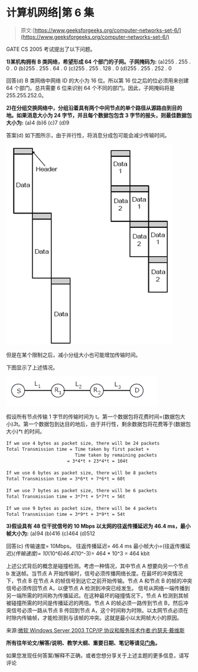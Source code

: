 # 计算机网络|第 6 集

> 原文:[https://www.geeksforgeeks.org/computer-networks-set-6/](https://www.geeksforgeeks.org/computer-networks-set-6/)

GATE CS 2005 考试提出了以下问题。

**1)某机构拥有 B 类网络，希望形成 64 个部门的子网。子网掩码为:**
(a)255 . 255 . 0 . 0
(b)255 . 255 . 64 . 0
(c)255 . 255 . 128 . 0
(d)255 . 255 . 252 . 0

回答(d)
B 类网络中网络 ID 的大小为 16 位。所以第 16 位之后的位必须用来创建 64 个部门。总共需要 6 位来识别 64 个不同的部门。因此，子网掩码将是 255.255.252.0。

**2)在分组交换网络中，分组沿着具有两个中间节点的单个路径从源路由到目的地。如果消息大小为 24 字节，并且每个数据包包含 3 字节的报头，则最佳数据包大小为:**
(a)4
(b)6
(c)7
(d)9

答案(d)
如下图所示，由于并行性，将消息分成包可能会减少传输时间。

[![](img/71006e7881a2829cc334341021781510.png "gate20051")](https://media.geeksforgeeks.org/wp-content/cdn-uploads/gate20051.png)

但是在某个限制之后，减小分组大小也可能增加传输时间。

下图显示了上述情况。

[![](img/bda6b285b9f7f5d03ab1ce9a98c70abc.png "GATE2005CN12")](https://media.geeksforgeeks.org/wp-content/cdn-uploads/GATE2005CN12.png)

假设所有节点传输 1 字节的传输时间为 t。第一个数据包将花费时间=(数据包大小)*3*t。第一个数据包到达目的地后，由于并行性，剩余数据包将花费等于(数据包大小)*t 的时间。

```
If we use 4 bytes as packet size, there will be 24 packets
Total Transmission time = Time taken by first packet + 
                          Time taken by remaining packets 
                       = 3*4*t + 23*4*t = 104t

If we use 6 bytes as packet size, there will be 8 packets
Total Transmission time = 3*6*t + 7*6*t = 60t

If we use 7 bytes as packet size, there will be 6 packets
Total Transmission time = 3*7*t + 5*7*t = 56t

If we use 9 bytes as packet size, there will be 4 packets
Total Transmission time = 3*9*t + 3*9*t = 54t

```

**3)假设具有 48 位干扰信号的 10 Mbps 以太网的往返传播延迟为 46.4 ms，最小帧大小为:**
(a)94
(b)416
(c)464
(d)512

回答(c)
传输速度= 10Mbps。
往返传播延迟= 46.4 ms
最小帧大小=(往返传播延迟)*(传输速度)= 10*(10^6)*46.4*(10^-3)= 464 * 10^3 = 464 kbit

上述公式背后的概念是碰撞检测。考虑一种情况，其中节点 A 想要向另一个节点 b 发送帧。当节点 A 开始传输时，信号必须传播网络长度。在最坏的冲突情况下，节点 B 在节点 A 的帧信号到达它之前开始传输。节点 A 和节点 B 的帧的冲突信号必须传回节点 A，以便节点 A 检测到冲突已经发生。
信号从网络一端传播到另一端所需的时间称为传播延迟。在这种最坏的碰撞情况下，节点 A 检测到其帧被碰撞所需的时间是传播延迟的两倍。节点 A 的帧必须一路传到节点 B，然后冲突信号必须一路从节点 B 传回到节点 A，这个时间称为时隙。以太网节点必须在时隙内传输帧，才能检测到与该帧的冲突。这就是最小以太网帧大小的原因。

来源:[微软 Windows Server 2003 TCP/IP 协议和服务技术作者:约瑟夫·戴维斯](http://books.google.co.in/books?id=BS7vAFa07FoC&pg=PT38&lpg=PT38&dq=The+time+it+takes+for+a+signal+to+propagate+from+one+end+of+the+network+to+the+other+is+known+as+the+propagation+delay.+In+this+worst-case+collision+scenario,+the+time+that+it+takes+for+Node+A+to+detect+that+its+frame+has+been+collided+with+is+twice+the+propagation+delay.+Node+A%E2%80%99s+frame+must+travel+all+the+way+to+Node+B,+and+then+the+collision+signal+must+travel+all+the+way+from+Node+B+back+to+Node+A.&source=bl&ots=B60C9oOKo0&sig=gC3-Ce2q853deH2eYZCNAJmXMjk&hl=en&sa=X&ei=qQzoT_vEMsamrAevt-n2CA&ved=0CEsQ6AEwAQ#v=onepage&q=The%20time%20it%20takes%20for%20a%20signal%20to%20propagate%20from%20one%20end%20of%20the%20network%20to%20the%20other%20is%20known%20as%20the%20propagation%20delay.%20In%20this%20worst-case%20collision%20scenario%2C%20the%20time%20that%20it%20takes%20for%20Node%20A%20to%20detect%20that%20its%20frame%20has%20been%20collided%20with%20is%20twice%20the%20propagation%20delay.%20Node%20A%E2%80%99s%20frame%20must%20travel%20all%20the%20way%20to%20Node%20B%2C%20and%20then%20the%20collision%20signal%20must%20travel%20all%20the%20way%20from%20Node%20B%20back%20to%20Node%20A.&f=false)

**所有往年论文/解答/说明、教学大纲、重要日期、笔记等请见[门角](http://geeksquiz.com/gate-corner-2/)。**

如果您发现任何答案/解释不正确，或者您想分享关于上述主题的更多信息，请写评论